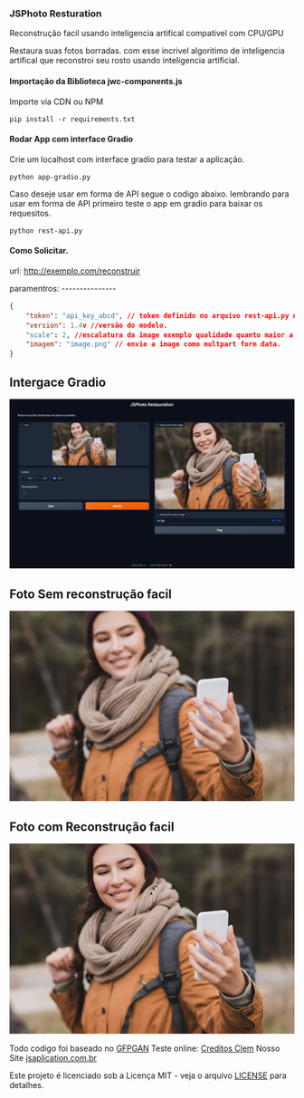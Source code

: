 ### JSPhoto Resturation
Reconstrução facil usando inteligencia artifical compativel com  CPU/GPU

Restaura suas fotos borradas. com esse incrivel algoritimo de inteligencia artifical que reconstroi seu rosto usando inteligencia artificial.

#### Importação da Biblioteca jwc-components.js
Importe via CDN ou NPM 
```Terminal
pip install -r requirements.txt
```


#### Rodar App com interface Gradio
Crie um localhost com interface gradio para testar a aplicação.

```Terminal
python app-gradio.py
```


Caso deseje usar em forma de API segue o codigo abaixo. lembrando para usar em forma de API primeiro teste o app em gradio para baixar os requesitos.

```Terminal
python rest-api.py
```

#### Como Solicitar. 
url: http://exemplo.com/reconstruir

paramentros: ---------------
```json
{
	"token": "api_key_abcd", // token definido no arquivo rest-api.py na linha 86
	"version": 1.4v //versão do modelo.
	"scale": 2, //escalatura da image exemplo qualidade quanto maior a escala mais qualidade a fodo fica mas tambem consome muito da sua gpu ou cpu
	"imagem": "image.png" // envie a image como multpart form data.
}
```



## Intergace Gradio

![Exemplo](imagens/captura.png)


## Foto Sem reconstrução facil
![Exemplo1](imagens/exemplo.jpeg)


## Foto com Reconstrução facil
![Exemplo2](imagens/outg.jpg)


Todo codigo foi baseado no [GFPGAN](https://github.com/TencentARC/GFPGAN)
Teste online: [Creditos Clem](https://huggingface.co/spaces/clem/Image_Face_Upscale_Restoration-GFPGAN)
Nosso Site [jsaplication.com.br](https://jsaplication.com.br)


Este projeto é licenciado sob a Licença MIT - veja o arquivo [LICENSE](LICENSE) para detalhes.